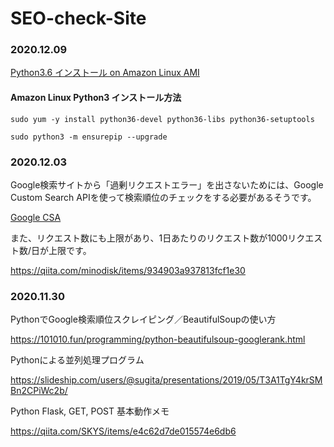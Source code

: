 # SEO-check-Site

### 2020.12.09
[Python3.6 インストール on Amazon Linux AMI](https://qiita.com/hitobb/items/62bcd1c4995d996d4652)

#### Amazon Linux Python3 インストール方法

```
sudo yum -y install python36-devel python36-libs python36-setuptools 
```

```
sudo python3 -m ensurepip --upgrade
```

### 2020.12.03
Google検索サイトから「過剰リクエストエラー」を出さないためには、Google Custom Search APIを使って検索順位のチェックをする必要があるそうです。

[Google CSA](https://qiita.com/kingpanda/items/54043eddcf09699ceabc)

また、リクエスト数にも上限があり、1日あたりのリクエスト数が1000リクエスト数/日が上限です。

https://qiita.com/minodisk/items/934903a937813fcf1e30



### 2020.11.30
PythonでGoogle検索順位スクレイピング／BeautifulSoupの使い方

https://101010.fun/programming/python-beautifulsoup-googlerank.html

Pythonによる並列処理プログラム

https://slideship.com/users/@sugita/presentations/2019/05/T3A1TgY4krSMBn2CPiWc2b/

Python Flask, GET, POST 基本動作メモ

https://qiita.com/SKYS/items/e4c62d7de015574e6db6
